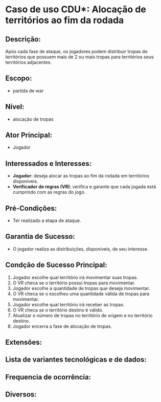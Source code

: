 # Caso de uso CDU*: Alocação de territórios ao fim da rodada
## **Descrição**:
Após cada fase de ataque, os jogadores podem distribuir tropas de territórios que possuem mais de 2 ou mais tropas para territórios seus territórios adjacentes.
## **Escopo**: 
- partida de war
## **Nível**: 
- alocação de tropas
## **Ator Principal**: 
- Jogador
## **Interessados e Interesses**:
- **Jogador**: deseja alocar as tropas ao fim da rodada em territórios disponíveis.
- **Verificador de regras (VR)**: verifica e garante que cada jogada está cumprindo com as regras do jogo.
## **Pré-Condições**: 
- Ter realizado a etapa de ataque.
## **Garantia de Sucesso**: 
- O jogador realiza as distribuições, disponíveis, de seu interesse.
## **Condção de Sucesso Principal**:
1. Jogador escolhe qual território irá movimentar suas tropas.
2. O VR checa se o território possui tropas para movimentar.  
3. Jogador escolhe a quantidade de tropas que deseja movimentar.
4. O VR checa se o escolheu uma quantidade válida de tropas para movimentar.
5. Jogador escolhe qual território irá receber as tropas.
6. O VR checa se o território destino é válido.
7. Atualizar o número de tropas no território de origem e no território destino.
8. Jogador encerra a fase de alocação de tropas.
## **Extensões**:
## **Lista de variantes tecnológicas e de dados**:
## **Frequencia de ocorrência**:
## **Diversos**:


